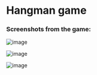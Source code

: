 # Hangman game


### Screenshots from the game:



![image](https://user-images.githubusercontent.com/45036697/80743563-d4e43d80-8b25-11ea-8c1c-9c566aa02310.png)



![image](https://user-images.githubusercontent.com/45036697/80743009-ef69e700-8b24-11ea-813f-08df6b624328.png)



![image](https://user-images.githubusercontent.com/45036697/80744610-9ea7bd80-8b27-11ea-9315-3974b023377a.png)
